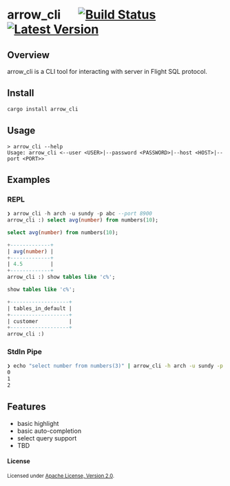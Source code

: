 # arrow_cli &emsp; [![Build Status]][actions] [![Latest Version]][crates.io]

[Build Status]: https://img.shields.io/github/workflow/status/sundy-li/arrow_cli/CI/main
[actions]: https://github.com/sundy-li/arrow_cli/actions?query=branch%3Amain
[Latest Version]: https://img.shields.io/crates/v/arrow_cli.svg
[crates.io]: https://crates.io/crates/arrow_cli



## Overview

arrow_cli is a CLI tool for interacting with server in Flight SQL protocol.

## Install 

```sh
cargo install arrow_cli
```

## Usage

```
> arrow_cli --help
Usage: arrow_cli <--user <USER>|--password <PASSWORD>|--host <HOST>|--port <PORT>>
```

## Examples

### REPL
```sql
❯ arrow_cli -h arch -u sundy -p abc --port 8900
arrow_cli :) select avg(number) from numbers(10);

select avg(number) from numbers(10);

+-------------+
| avg(number) |
+-------------+
| 4.5         |
+-------------+
arrow_cli :) show tables like 'c%';

show tables like 'c%';

+-------------------+
| tables_in_default |
+-------------------+
| customer          |
+-------------------+
arrow_cli :) 
```

### StdIn Pipe

```bash
❯ echo "select number from numbers(3)" | arrow_cli -h arch -u sundy -p abc --port 8900
0
1
2
```

## Features

- basic highlight
- basic auto-completion
- select query support
- TBD

#### License

<sup>
Licensed under <a href="./LICENSE">Apache License, Version 2.0</a>.
</sup>
